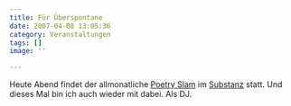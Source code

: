 ```yaml
---
title: Für Überspontane
date: 2007-04-08 13:05:36
category: Veranstaltungen
tags: []
image: ''

---
```


Heute Abend findet der allmonatliche [Poetry Slam](http://www.planetslam.de/lineup.php) im [Substanz](http://www.substanz-club.de) statt. Und dieses Mal bin ich auch wieder mit dabei. Als DJ.
